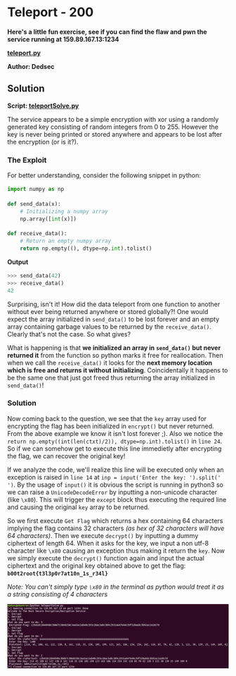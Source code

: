 # Teleport - 200

<b>Here's a little fun exercise, see if you can find the flaw and pwn the service running at 159.89.167.13:1234

[teleport.py](./teleport.py)

Author: Dedsec
 </b>

## Solution

<b>Script: [teleportSolve.py](./teleportSolve.py)</b>

The service appears to be a simple encryption with xor using a randomly generated key consisting of random integers from 0 to 255. However the key is never being printed or stored anywhere and appears to be lost after the encryption (or is it?).

### The Exploit
For better understanding, consider the following snippet in python:
```py
import numpy as np

def send_data(x):
    # Initializing a numpy array
    np.array([int(x)])

def receive_data():
    # Return an empty numpy array
    return np.empty((), dtype=np.int).tolist()
```

**Output**
```py
>>> send_data(42)
>>> receive_data()
42
```

Surprising, isn't it! How did the data teleport from one function to another without ever being returned anywhere or stored globally?! One would expect the array initialized in `send_data()` to be lost forever and an empty array containing garbage values to be returned by the `receive_data()`. Clearly that's not the case. So what gives?

What is happening is that **we initialized an array in `send_data()` but never returned it** from the function so python marks it free for reallocation. Then when we call the `receive_data()` it looks for the **next memory location which is free and returns it without initializing**. Coincidentally it happens to be the same one that just got freed thus returning the array initialized in `send_data()`!

### Solution
Now coming back to the question, we see that the `key` array used for encrypting the flag has been initialized in `encrypt()` but never returned. From the above example we know it isn't lost forever ;). Also we notice the `return np.empty((int(len(ctxt)/2)), dtype=np.int).tolist()` in `line 24`. So if we can somehow get to execute this line immedietly after encrypting the flag, we can recover the original key!

If we analyze the code, we'll realize this line will be executed only when an exception is raised in `line 14` at `inp = input('Enter the key: ').split(' ')`. By the usage of `input()` it is obvious the script is running in python3 so we can raise a `UnicodeDecodeError` by inputting a non-unicode character (like `\x80`). This will trigger the `except` block thus executing the required line and causing the original `key` array to be returned.

So we first execute `Get Flag` which returns a hex containing 64 characters implying the flag contains 32 characters *(as hex of 32 characters will have 64 characters)*. Then we execute `decrypt()` by inputting a dummy ciphertext of length 64. When it asks for the key, we input a non utf-8 character like `\x80` causing an exception thus making it return the `key`.
Now we simply execute the `decrypt()` function again and input the actual ciphertext and the original key obtained above to get the flag: **`b00t2root{t3l3p0r7at10n_1s_r34l}`**

*Note: You can't simply type `\x80` in the terminal as python would treat it as a string consisting of 4 characters*

![ScriptDemo](./demo.png "ScriptDemo")
